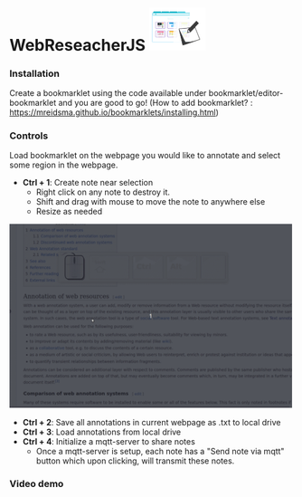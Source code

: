 # WebReseacherJS <img width=100px src="logo.png">


### Installation

Create a bookmarklet using the code available under bookmarklet/editor-bookmarklet and you are good to go! (How to add bookmarklet? : https://mreidsma.github.io/bookmarklets/installing.html)


### Controls 


Load bookmarklet on the webpage you would like to annotate and select some region in the webpage. 
- **Ctrl + 1**: Create note near selection
  - Right click on any note to destroy it.
  - Shift and drag with mouse to move the note to anywhere else
  - Resize as needed
<img width=500px src="demo.gif">



- **Ctrl + 2**: Save all annotations in current webpage as .txt to local drive
- **Ctrl + 3**: Load annotations from local drive
- **Ctrl + 4**: Initialize a mqtt-server to share notes
  - Once a mqtt-server is setup, each note has a "Send note via mqtt" button which upon clicking, will transmit these notes.


### Video demo
